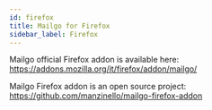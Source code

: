 ```yaml
---
id: firefox
title: Mailgo for Firefox
sidebar_label: Firefox
---
```


Mailgo official Firefox addon is available here: https://addons.mozilla.org/it/firefox/addon/mailgo/

Mailgo Firefox addon is an open source project: https://github.com/manzinello/mailgo-firefox-addon
